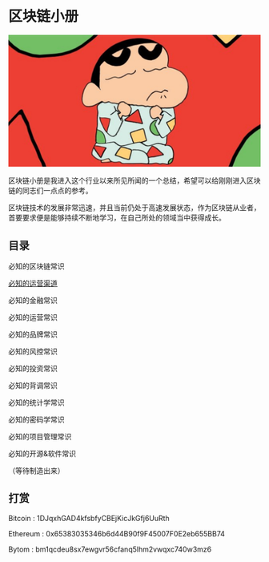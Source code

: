 # 区块链小册

![](/img/blockchain-booklets.jpg) 

区块链小册是我进入这个行业以来所见所闻的一个总结，希望可以给刚刚进入区块链的同志们一点点的参考。

区块链技术的发展非常迅速，并且当前仍处于高速发展状态，作为区块链从业者，首要要求便是能够持续不断地学习，在自己所处的领域当中获得成长。

## 目录

必知的区块链常识

[必知的运营渠道](/operational-channel/index.md) 

必知的金融常识

必知的运营常识

必知的品牌常识

必知的风控常识

必知的投资常识

必知的背调常识

必知的统计学常识

必知的密码学常识

必知的项目管理常识

必知的开源&软件常识

（等待制造出来）

## 打赏

Bitcoin : 1DJqxhGAD4kfsbfyCBEjKicJkGfj6UuRth

Ethereum : 0x65383035346b6d44B90f9F45007F0E2eb655BB74

Bytom : bm1qcdeu8sx7ewgvr56cfanq5lhm2vwqxc740w3mz6